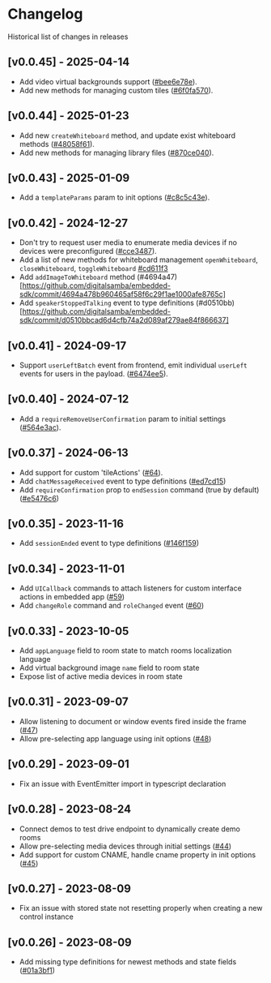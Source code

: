 # Changelog

Historical list of changes in releases

## [v0.0.45] - 2025-04-14
* Add video virtual backgrounds support ([#bee6e78e](https://github.com/digitalsamba/embedded-sdk/commit/bee6e78e303b8219a5a26c36bbb45e8549e452cc)).
* Add new methods for managing custom tiles ([#6f0fa570](https://github.com/digitalsamba/embedded-sdk/commit/6f0fa57028d332d6fd21c5257980e93355ebcb9c)).

## [v0.0.44] - 2025-01-23
* Add new `createWhiteboard` method, and update exist whiteboard methods ([#48058f61](https://github.com/digitalsamba/embedded-sdk/commit/48058f61a85a5f8095a4d8bf7eabd1b4be57ad02)).
* Add new methods for managing library files ([#870ce040](https://github.com/digitalsamba/embedded-sdk/commit/870ce040e618131106595fd242f2f6b8db4b9cd8)).

## [v0.0.43] - 2025-01-09
* Add a `templateParams` param to init options ([#c8c5c43e](https://github.com/digitalsamba/embedded-sdk/commit/8f3fb6c678cd285afdf031990d9bdfb8ad3790fe)).

## [v0.0.42] - 2024-12-27
* Don't try to request user media to enumerate media devices if no devices were preconfigured ([#cce3487](https://github.com/digitalsamba/embedded-sdk/commit/cce34876ad17935c76d0d94f3472ff822a43bd72)).
* Add a list of new methods for whiteboard management `openWhiteboard`, `closeWhiteboard`, `toggleWhiteboard` [#cd611f3](https://github.com/digitalsamba/embedded-sdk/commit/cd611f377a64ccaa47273b72bde82c05a3f39212)
* Add `addImageToWhiteboard` method (#4694a47)[https://github.com/digitalsamba/embedded-sdk/commit/4694a478b960465af58f6c29f1ae1000afe8765c]
* Add `speakerStoppedTalking` event to type definitions (#d0510bb)[https://github.com/digitalsamba/embedded-sdk/commit/d0510bbcad6d4cfb74a2d089af279ae84f866637]

## [v0.0.41] - 2024-09-17
* Support `userLeftBatch` event from frontend, emit individual `userLeft` events for users in the payload. ([#6474ee5](https://github.com/digitalsamba/embedded-sdk/commit/6474ee5a38b1d557ade2ed6fcc9411eab0287f83)).

## [v0.0.40] - 2024-07-12
* Add a `requireRemoveUserConfirmation` param to initial settings ([#564e3ac](https://github.com/digitalsamba/embedded-sdk/commit/564e3acc718ed2f3a172d96b07b538fda2ed8fb3)).

## [v0.0.37] - 2024-06-13
* Add support for custom 'tileActions' ([#64](https://github.com/digitalsamba/embedded-sdk/pull/64)).
* Add `chatMessageReceived`  event to type definitions ([#ed7cd15](https://github.com/digitalsamba/embedded-sdk/commit/ed7cd15c8e5fdde32935c814e2573f6a4d72ce9d))
* Add `requireConfirmation` prop to `endSession` command (true by default) ([#e5476c6](https://github.com/digitalsamba/embedded-sdk/commit/e5476c6af06a05d0f4ff8c404e1270073cf65f91))

## [v0.0.35] - 2023-11-16
* Add `sessionEnded`  event to type definitions ([#146f159](https://github.com/digitalsamba/embedded-sdk/commit/146f1599e74590aa0a3f130bf38cee1071120874))

## [v0.0.34] - 2023-11-01
* Add `UICallback` commands to attach listeners for custom interface actions in embedded app ([#59](https://github.com/digitalsamba/embedded-sdk/pull/59))
* Add `changeRole` command and `roleChanged` event ([#60](https://github.com/digitalsamba/embedded-sdk/pull/60))


## [v0.0.33] - 2023-10-05
* Add `appLanguage` field to room state to match rooms localization language
* Add virtual background image `name` field to room state
* Expose list of active media devices in room state

## [v0.0.31] - 2023-09-07
* Allow listening to document or window events fired inside the frame ([#47](https://github.com/digitalsamba/embedded-sdk/pull/47))
* Allow pre-selecting app language using init options ([#48](https://github.com/digitalsamba/embedded-sdk/pull/48))

## [v0.0.29] - 2023-09-01
* Fix an issue with EventEmitter import in typescript declaration

## [v0.0.28] - 2023-08-24
* Connect demos to test drive endpoint to dynamically create demo rooms
* Allow pre-selecting media devices through initial settings ([#44](https://github.com/digitalsamba/embedded-sdk/pull/44))
* Add support for custom CNAME, handle cname property in init options ([#45](https://github.com/digitalsamba/embedded-sdk/pull/45))

## [v0.0.27] - 2023-08-09
* Fix an issue with stored state not resetting properly when creating a new control instance

## [v0.0.26] - 2023-08-09
* Add missing type definitions for newest methods and state fields ([#01a3bf1](https://github.com/digitalsamba/embedded-sdk/commit/01a3bf1730b03db453acf091e39e4c2c6ea61e22))
